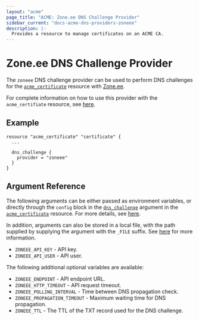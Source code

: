 ```yaml
---
layout: "acme"
page_title: "ACME: Zone.ee DNS Challenge Provider"
sidebar_current: "docs-acme-dns-providers-zoneee"
description: |-
  Provides a resource to manage certificates on an ACME CA.
---
```


# Zone.ee DNS Challenge Provider

The `zoneee` DNS challenge provider can be used to perform DNS challenges for
the [`acme_certificate`][resource-acme-certificate] resource with
[Zone.ee][provider-service-page].

[resource-acme-certificate]: /docs/providers/acme/r/certificate.html
[provider-service-page]: https://www.zone.ee/

For complete information on how to use this provider with the `acme_certifiate`
resource, see [here][resource-acme-certificate-dns-challenges].

[resource-acme-certificate-dns-challenges]: /docs/providers/acme/r/certificate.html#using-dns-challenges

## Example

```hcl
resource "acme_certificate" "certificate" {
  ...

  dns_challenge {
    provider = "zoneee"
  }
}
```

## Argument Reference

The following arguments can be either passed as environment variables, or
directly through the `config` block in the
[`dns_challenge`][resource-acme-certificate-dns-challenge-arg] argument in the
[`acme_certificate`][resource-acme-certificate] resource. For more details, see
[here][resource-acme-certificate-dns-challenges].

[resource-acme-certificate-dns-challenge-arg]: /docs/providers/acme/r/certificate.html#dns_challenge

In addition, arguments can also be stored in a local file, with the path
supplied by supplying the argument with the `_FILE` suffix. See
[here][acme-certificate-file-arg-example] for more information.

[acme-certificate-file-arg-example]: /docs/providers/acme/r/certificate.html#using-variable-files-for-provider-arguments

* `ZONEEE_API_KEY` - API key.
* `ZONEEE_API_USER` - API user.

The following additional optional variables are available:

* `ZONEEE_ENDPOINT` - API endpoint URL.
* `ZONEEE_HTTP_TIMEOUT` - API request timeout.
* `ZONEEE_POLLING_INTERVAL` - Time between DNS propagation check.
* `ZONEEE_PROPAGATION_TIMEOUT` - Maximum waiting time for DNS propagation.
* `ZONEEE_TTL` - The TTL of the TXT record used for the DNS challenge.


